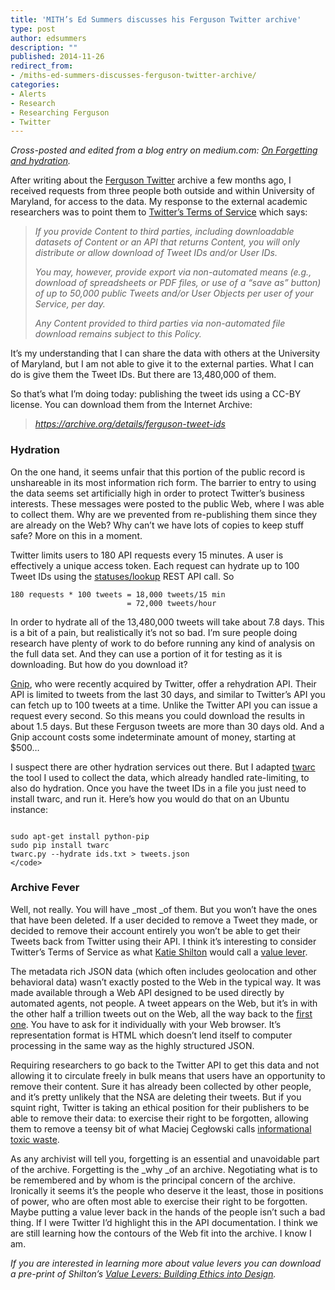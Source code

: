 ```yaml
---
title: 'MITH’s Ed Summers discusses his Ferguson Twitter archive'
type: post
author: edsummers
description: ""
published: 2014-11-26
redirect_from: 
- /miths-ed-summers-discusses-ferguson-twitter-archive/
categories:
- Alerts
- Research
- Researching Ferguson
- Twitter
---
```

_Cross-posted and edited from a blog entry on medium.com: _[_On Forgetting and hydration_](https://medium.com/on-archivy/on-forgetting-e01a2b95272)_._

After writing about the [Ferguson Twitter](http://inkdroid.org/journal/2014/08/30/a-ferguson-twitter-archive/) archive a few months ago, I received requests from three people both outside and within University of Maryland, for access to the data. My response to the external academic researchers was to point them to [Twitter’s Terms of Service](https://dev.twitter.com/overview/terms/policy#6._Be_a_Good_Partner_to_Twitter) which says:

> _If you provide Content to third parties, including downloadable datasets of Content or an API that returns Content, you will only distribute or allow download of Tweet IDs and/or User IDs._
>
> _You may, however, provide export via non-automated means (e.g., download of spreadsheets or PDF files, or use of a “save as” button) of up to 50,000 public Tweets and/or User Objects per user of your Service, per day._
>
> _Any Content provided to third parties via non-automated file download remains subject to this Policy._

It’s my understanding that I can share the data with others at the University of Maryland, but I am not able to give it to the external parties. What I can do is give them the Tweet IDs. But there are 13,480,000 of them.

So that’s what I’m doing today: publishing the tweet ids using a CC-BY license. You can download them from the Internet Archive:

> _<https://archive.org/details/ferguson-tweet-ids>_

### **Hydration**

On the one hand, it seems unfair that this portion of the public record is unshareable in its most information rich form. The barrier to entry to using the data seems set artificially high in order to protect Twitter’s business interests. These messages were posted to the public Web, where I was able to collect them. Why are we prevented from re-publishing them since they are already on the Web? Why can’t we have lots of copies to keep stuff safe? More on this in a moment.

Twitter limits users to 180 API requests every 15 minutes. A user is effectively a unique access token. Each request can hydrate up to 100 Tweet IDs using the [statuses/lookup](https://dev.twitter.com/rest/reference/get/statuses/lookup) REST API call. So

```
180 requests * 100 tweets = 18,000 tweets/15 min
                          = 72,000 tweets/hour
```

In order to hydrate all of the 13,480,000 tweets will take about 7.8 days. This is a bit of a pain, but realistically it’s not so bad. I’m sure people doing research have plenty of work to do before running any kind of analysis on the full data set. And they can use a portion of it for testing as it is downloading. But how do you download it?

[Gnip](http://gnip.com/), who were recently acquired by Twitter, offer a rehydration API. Their API is limited to tweets from the last 30 days, and similar to Twitter’s API you can fetch up to 100 tweets at a time. Unlike the Twitter API you can issue a request every second. So this means you could download the results in about 1.5 days. But these Ferguson tweets are more than 30 days old. And a Gnip account costs some indeterminate amount of money, starting at \$500…

I suspect there are other hydration services out there. But I adapted [twarc](http://github.com/edsu/twarc) the tool I used to collect the data, which already handled rate-limiting, to also do hydration. Once you have the tweet IDs in a file you just need to install twarc, and run it. Here’s how you would do that on an Ubuntu instance:

```

sudo apt-get install python-pip
sudo pip install twarc
twarc.py --hydrate ids.txt > tweets.json
</code>
```

### **Archive Fever**

Well, not really. You will have \_most \_of them. But you won’t have the ones that have been deleted. If a user decided to remove a Tweet they made, or decided to remove their account entirely you won’t be able to get their Tweets back from Twitter using their API. I think it’s interesting to consider Twitter’s Terms of Service as what [Katie Shilton](http://ischool.umd.edu/faculty-staff/katie-shilton) would call a [value lever](http://mith.umd.edu/dialogues/katie-shilton-finding-values-levers-building-ethics-into-emerging-technologies/).

The metadata rich JSON data (which often includes geolocation and other behavioral data) wasn’t exactly posted to the Web in the typical way. It was made available through a Web API designed to be used directly by automated agents, not people. A tweet appears on the Web, but it’s in with the other half a trillion tweets out on the Web, all the way back to the [first one](https://twitter.com/biz/status/21). You have to ask for it individually with your Web browser. It’s representation format is HTML which doesn’t lend itself to computer processing in the same way as the highly structured JSON.

Requiring researchers to go back to the Twitter API to get this data and not allowing it to circulate freely in bulk means that users have an opportunity to remove their content. Sure it has already been collected by other people, and it’s pretty unlikely that the NSA are deleting their tweets. But if you squint right, Twitter is taking an ethical position for their publishers to be able to remove their data: to exercise their right to be forgotten, allowing them to remove a teensy bit of what Maciej Cegłowski calls [informational toxic waste](http://idlewords.com/bt14.htm).

As any archivist will tell you, forgetting is an essential and unavoidable part of the archive. Forgetting is the \_why \_of an archive. Negotiating what is to be remembered and by whom is the principal concern of the archive. Ironically it seems it’s the people who deserve it the least, those in positions of power, who are often most able to exercise their right to be forgotten. Maybe putting a value lever back in the hands of the people isn’t such a bad thing. If I were Twitter I’d highlight this in the API documentation. I think we are still learning how the contours of the Web fit into the archive. I know I am.

_If you are interested in learning more about value levers you can download a pre-print of Shilton’s _[_Value Levers: Building Ethics into Design_](http://mith.umd.edu/wp-content/uploads/2014/11/ShiltonSTHVpreprint.pdf)_._
